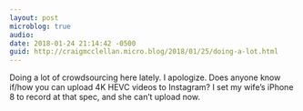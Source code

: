```yaml
---
layout: post
microblog: true
audio: 
date: 2018-01-24 21:14:42 -0500
guid: http://craigmcclellan.micro.blog/2018/01/25/doing-a-lot.html
---
```

Doing a lot of crowdsourcing here lately. I apologize. Does anyone know if/how you can upload 4K HEVC videos to Instagram? I set my wife’s iPhone 8 to record at that spec, and she can’t upload now.
